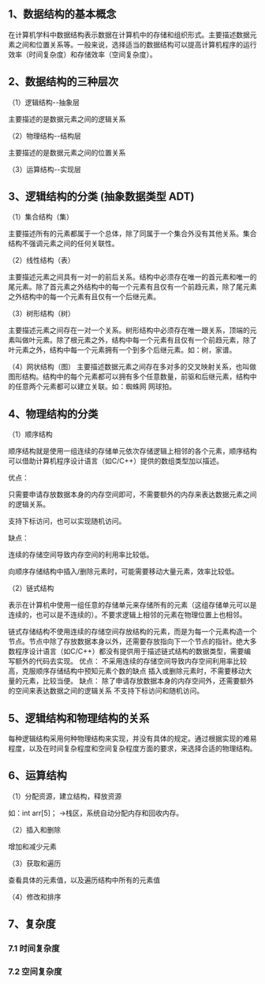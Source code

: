 ## 1、数据结构的基本概念
在计算机学科中数据结构表示数据在计算机中的存储和组织形式。主要描述数据元素之间和位置关系等。一般来说，选择适当的数据结构可以提高计算机程序的运行效率（时间复杂度）和存储效率（空间复杂度）。

## 2、数据结构的三种层次
（1）逻辑结构--抽象层

主要描述的是数据元素之间的逻辑关系

（2）物理结构--结构层

主要描述的是数据元素之间的位置关系

（3）运算结构--实现层

## 3、逻辑结构的分类 (抽象数据类型 ADT)
（1）集合结构（集）

主要描述所有的元素都属于一个总体，除了同属于一个集合外没有其他关系。集合结构不强调元素之间的任何关联性。

（2）线性结构（表）

主要描述元素之间具有一对一的前后关系。结构中必须存在唯一的首元素和唯一的尾元素。除了首元素之外结构中的每一个元素有且仅有一个前趋元素，除了尾元素之外结构中的每一个元素有且仅有一个后继元素。

（3）树形结构（树）

主要描述元素之间存在一对一个关系。树形结构中必须存在唯一跟关系，顶端的元素叫做叶元素。除了根元素之外，结构中每一个元素有且仅有一个前趋元素，除了叶元素之外，结构中每一个元素拥有一个到多个后继元素。如：树，家谱。

（4）网状结构（图）
主要描述数据元素之间存在多对多的交叉映射关系，也叫做图形结构。结构中的每个元素都可以拥有多个任意数量，前驱和后继元素，结构中的任意两个元素都可以建立关联。如：蜘蛛网 网球拍。

## 4、物理结构的分类
（1）顺序结构

顺序结构就是使用一组连续的存储单元依次存储逻辑上相邻的各个元素，顺序结构可以借助计算机程序设计语言（如C/C++）提供的数组类型加以描述。

优点：

只需要申请存放数据本身的内存空间即可，不需要额外的内存来表达数据元素之间的逻辑关系。

支持下标访问，也可以实现随机访问。

缺点：

连续的存储空间导致内存空间的利用率比较低。

向顺序存储结构中插入/删除元素时，可能需要移动大量元素，效率比较低。

（2）链式结构

表示在计算机中使用一组任意的存储单元来存储所有的元素（这组存储单元可以是连续的，也可以是不连续的）。不要求逻辑上相邻的元素在物理位置上也相邻。

链式存储结构不使用连续的存储空间存放结构的元素，而是为每一个元素构造一个节点。节点中除了存放数据本身以外，还需要存放指向下一个节点的指针。绝大多数程序设计语言（如C/C++）都没有提供用于描述链式结构的数据类型，需要编写额外的代码去实现。
优点：
不采用连续的存储空间导致内存空间利用率比较高，克服顺序存储结构中预知元素个数的缺点
插入或删除元素时，不需要移动大量的元素，比较当便。
缺点：
除了申请存放数据本身的内存空间外，还需要额外的空间来表达数据之间的逻辑关系
不支持下标访问和随机访问。

## 5、逻辑结构和物理结构的关系
每种逻辑结构采用何种物理结构来实现，并没有具体的规定。通过根据实现的难易程度，以及在时间复杂程度和空间复杂程度方面的要求，来选择合适的物理结构。

## 6、运算结构
（1）分配资源，建立结构，释放资源

如：int arr[5]； ->栈区，系统自动分配内存和回收内存。

（2）插入和删除

增加和减少元素

（3）获取和遍历

查看具体的元素值，以及遍历结构中所有的元素值

（4）修改和排序


## 7、复杂度

### 7.1 时间复杂度

### 7.2 空间复杂度